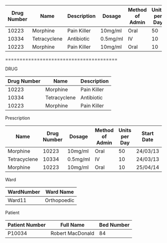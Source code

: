| **Drug Number** | **Name**     | **Description** | **Dosage** | **Method of Admin** | **Units per Day** | **Start Date** | **Finish Date** |
| --------------- | ------------ | --------------- | ---------- | ------------------- | ----------------- | -------------- | --------------- |
| 10223           | Morphine     | Pain Killer     | 10mg/ml    | Oral                | 50                | 24/03/13       | 24/04/14        |
| 10334           | Tetracyclene | Antibiotic      | 0.5mg/ml   | IV                  | 10                | 24/03/13       | 17/04/13        |
| 10223           | Morphine     | Pain Killer     | 10mg/ml    | Oral                | 10                | 25/04/14       | 02/05/15        |

=======================================

DRUG

| **Drug Number** | **Name**     | **Description** |
| --------------- | ------------ | --------------- |
| 10223           | Morphine     | Pain Killer     |
| 10334           | Tetracyclene | Antibiotic      |
| 10223           | Morphine     | Pain Killer     |

Prescription

| **Name**     | **Drug Number** | **Dosage** | **Method of Admin** | **Units per Day** | **Start Date** | **Finish Date** | **PatientNumber** | **WardNumber**     |
| ------------ | --------------- | ---------- | ------------------- | ----------------- | -------------- | --------------- | --------------- | ------------ |
| Morphine     | 10223           | 10mg/ml    | Oral                | 50                | 24/03/13       | 24/04/14        | P10034        | Ward11     |
| Tetracyclene | 10334           | 0.5mg/ml   | IV                  | 10                | 24/03/13       | 17/04/13        | P10034        | Ward11 |
| Morphine     | 10223           | 10mg/ml    | Oral                | 10                | 25/04/14       | 02/05/15        | P10034        | Ward11     |

Ward

| **WardNumber**     | **Ward Name** |
| ------------ | --------------- |
| Ward11     | Orthopoedic           |

Patient

| **Patient Number**     | **Full Name** | **Bed Number** |
| ------------ | --------------- | --------------- |
| P10034     | Robert MacDonald           | 84           |